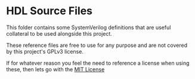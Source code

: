 # HDL Source Files
This folder contains some SystemVerilog definitions that are useful collateral
to be used alongside this project.

These reference files are free to use for any purpose and are not covered by
this project's GPLv3 license.

If for whatever reason you feel the need to reference a license when using
these, then lets go with the [MIT License](https://choosealicense.com/licenses/mit/)
